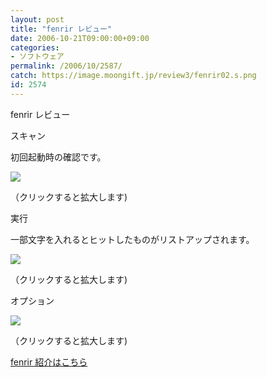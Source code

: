 ```yaml
---
layout: post
title: "fenrir レビュー"
date: 2006-10-21T09:00:00+09:00
categories:
- ソフトウェア
permalink: /2006/10/2587/
catch: https://image.moongift.jp/review3/fenrir02.s.png
id: 2574
---
```

fenrir レビュー  
<!--more-->

スキャン

  

初回起動時の確認です。

  

[![](https://image.moongift.jp/review3/fenrir01.s.png)](https://image.moongift.jp/review3/fenrir01.png)  
  
（クリックすると拡大します)

  

実行

  

一部文字を入れるとヒットしたものがリストアップされます。

  

[![](https://image.moongift.jp/review3/fenrir02.s.png)](https://image.moongift.jp/review3/fenrir02.png)  
  
（クリックすると拡大します)

  

オプション

  

[![](https://image.moongift.jp/review3/fenrir03.s.png)](https://image.moongift.jp/review3/fenrir03.png)  
  
（クリックすると拡大します)

  

[fenrir 紹介はこちら](http://fw.moongift.jp/intro/i-2586.html)

